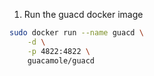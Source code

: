 1. Run the guacd docker image
```bash
sudo docker run --name guacd \
    -d \
    -p 4822:4822 \
    guacamole/guacd
```